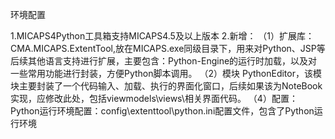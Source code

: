 环境配置

1.MICAPS4Python工具箱支持MICAPS4.5及以上版本
2.新增：
  （1）扩展库：CMA.MICAPS.ExtentTool,放在MICAPS.exe同级目录下，用来对Python、JSP等后续其他语言支持进行扩展，主要包含：Python-Engine的运行时加载，以及对一些常用功能进行封装，方便Python脚本调用。
  （2）模块 PythonEditor，该模块主要封装了一个代码输入、加载、执行的界面化窗口，后续如果该为NoteBook实现，应修改此处，包括viewmodels\views\相关界面代码。
  （4）配置：
 Python运行环境配置：config\extenttool\python.ini配置文件，包含了Python运行环境
 